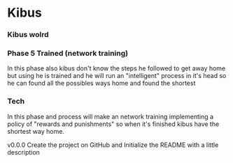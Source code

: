 Kibus
=====

### Kibus wolrd

### Phase 5 Trained (network training)
In this phase also kibus don't know the steps he followed to get away home but using he is trained and he will run an "intelligent" process in it's head so he can found all the possibles ways home and found the shortest

### Tech
In this phase and process will make an network training implementing a policy of "rewards and punishments" so when it's finished kibus have the shortest way home.

v0.0.0
Create the project on GitHub and Initialize the README with a little description